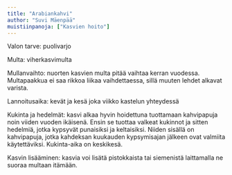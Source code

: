```yaml
---
title: "Arabiankahvi"
author: "Suvi Mäenpää"
muistiinpanoja: ["Kasvien hoito"]
---
```


Valon tarve: puolivarjo

Multa: viherkasvimulta

Mullanvaihto: nuorten kasvien multa pitää vaihtaa kerran vuodessa. Multapaakkua ei saa rikkoa liikaa vaihdettaessa, sillä muuten lehdet alkavat varista.

Lannoitusaika: kevät ja kesä joka viikko kastelun yhteydessä

Kukinta ja hedelmät: kasvi alkaa hyvin hoidettuna tuottamaan kahvipapuja noin viiden vuoden ikäisenä. Ensin se tuottaa valkeat kukinnot ja sitten hedelmiä, jotka kypsyvät punaisiksi ja keltaisiksi. Niiden sisällä on kahvipapuja, jotka kahdeksan kuukauden kypsymisajan jälkeen ovat valmiita käytettäviksi. Kukinta-aika on keskikesä.

Kasvin lisääminen: kasvia voi lisätä pistokkaista tai siemenistä laittamalla ne suoraa multaan itämään.
